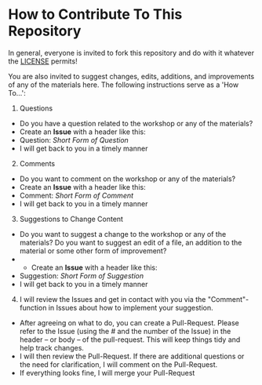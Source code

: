 # How to Contribute To This Repository

In general, everyone is invited to fork this repository and do with it whatever the [LICENSE](LICENSE.txt) permits!

You are also invited to suggest changes, edits, additions, and improvements of any of the materials here. The following instructions serve as a 'How To…':

1. Questions
* Do you have a question related to the workshop or any of the materials?
* Create an **Issue** with a header like this:
* Question: *Short Form of Question*
* I will get back to you in a timely manner

2. Comments
* Do you want to comment on the workshop or any of the materials?
* Create an **Issue** with a header like this:
* Comment: *Short Form of Comment*
* I will get back to you in a timely manner

3. Suggestions to Change Content
* Do you want to suggest a change to the workshop or any of the materials? Do you want to suggest an edit of a file, an addition to the material or some other form of improvement?
* * Create an **Issue** with a header like this:
* Suggestion: *Short Form of Suggestion*
* I will get back to you in a timely manner

4. I will review the Issues and get in contact with you via the "Comment"-function in Issues about how to implement your suggestion.
* After agreeing on what to do, you can create a Pull-Request. Please refer to the Issue (using the # and the number of the Issue) in the header – or body – of the pull-request. This will keep things tidy and help track changes.
* I will then review the Pull-Request. If there are additional questions or the need for clarification, I will comment on the Pull-Request.
* If everything looks fine, I will merge your Pull-Request
